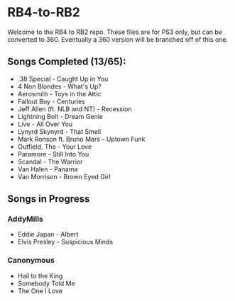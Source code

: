 # RB4-to-RB2

Welcome to the RB4 to RB2 repo. These files are for PS3 only, but can be converted to 360. Eventually a 360 version will be branched off of this one.

## Songs Completed (13/65):
*  .38 Special - Caught Up in You
*  4 Non Blondes - What's Up?
*  Aerosmith - Toys in the Attic
*  Fallout Boy - Centuries
*  Jeff Allen (ft. NLB and NT) - Recession
*  Lightning Bolt - Dream Genie
*  Live - All Over You
*  Lynyrd Skynyrd - That Smell
*  Mark Ronson ft. Bruno Mars - Uptown Funk
*  Outfield, The - Your Love
*  Paramore - Still Into You
*  Scandal - The Warrior
*  Van Halen - Panama
*  Van Morrison - Brown Eyed Girl


## Songs in Progress

### AddyMills
*  Eddie Japan - Albert
*  Elvis Presley - Suspicious Minds

### Canonymous
*  Hail to the King
*  Somebody Told Me 
*  The One I Love
